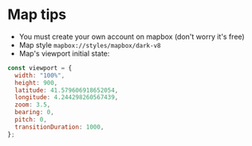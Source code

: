 # Map tips

- You must create your own account on mapbox (don't worry it's free)
- Map style `mapbox://styles/mapbox/dark-v8`
- Map's viewport initial state:

```js
const viewport = {
  width: "100%",
  height: 900,
  latitude: 41.579606918652054,
  longitude: 4.244298260567439,
  zoom: 3.5,
  bearing: 0,
  pitch: 0,
  transitionDuration: 1000,
};
```
